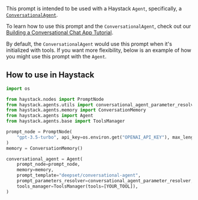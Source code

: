 This prompt is intended to be used with a Haystack `Agent`, specifically, a [`ConversationalAgent`](https://docs.haystack.deepset.ai/docs/agent#conversational-agent).

To learn how to use this prompt and the `ConversationalAgent`, check out our [Building a Conversational Chat App Tutorial](https://haystack.deepset.ai/tutorials/24_building_chat_app).

By default, the `ConversationalAgent` would use this prompt when it's initialized with tools. If you want more flexibility, below is an example of how you might use this prompt with the `Agent`.

## How to use in Haystack

```python
import os

from haystack.nodes import PromptNode
from haystack.agents.utils import conversational_agent_parameter_resolver
from haystack.agents.memory import ConversationMemory
from haystack.agents import Agent
from haystack.agents.base import ToolsManager

prompt_node = PromptNode(
    "gpt-3.5-turbo", api_key=os.environ.get("OPENAI_API_KEY"), max_length=256, stop_words=["Observation:"]
)
memory = ConversationMemory()

conversational_agent = Agent(
    prompt_node=prompt_node,
    memory=memory,
    prompt_template="deepset/conversational-agent",
    prompt_parameters_resolver=conversational_agent_parameter_resolver,
    tools_manager=ToolsManager(tools=[YOUR_TOOL]),
)
```